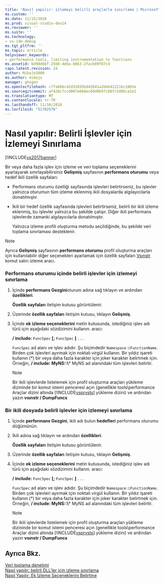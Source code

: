 ```yaml
---
title: 'Nasıl yapılır: izlemeyi belirli araçlarla sınırlama | Microsoft Docs'
ms.custom: ''
ms.date: 11/15/2016
ms.prod: visual-studio-dev14
ms.reviewer: ''
ms.suite: ''
ms.technology:
- vs-ide-debug
ms.tgt_pltfrm: ''
ms.topic: article
helpviewer_keywords:
- performance tools, limiting instrumentation to functions
ms.assetid: bd98d6bf-2560-4eba-b063-2facb09f87c4
caps.latest.revision: 24
author: MikeJo5000
ms.author: mikejo
manager: ghogen
ms.openlocfilehash: c7fa666c42d31035bd42841a2bbb41221bc16b5e
ms.sourcegitcommit: af428c7ccd007e668ec0dd8697c88fc5d8bca1e2
ms.translationtype: MT
ms.contentlocale: tr-TR
ms.lasthandoff: 11/16/2018
ms.locfileid: "51782576"
---
```

# <a name="how-to-limit-instrumentation-to-specific-functions"></a>Nasıl yapılır: Belirli İşlevler için İzlemeyi Sınırlama
[!INCLUDE[vs2017banner](../includes/vs2017banner.md)]

Bir veya daha fazla işlev için izleme ve veri toplama seçeneklerini ayarlayarak sınırlayabilirsiniz **Gelişmiş** sayfasının **performans oturumu** veya hedef ikili özellik sayfaları:  
  
- Performans oturumu özelliği sayfasında işlevleri belirtirseniz, bu işlevler yalnızca oturumun tüm izleme eklenmiş ikili dosyalarda algılayıcılarla donatılmıştır.  
  
- İkili bir hedef özellik sayfasında işlevleri belirtirseniz, belirli bir ikili izleme eklenmiş, bu işlevler yalnızca bu şekilde çalışır. Diğer ikili performans işlevlerde zamanki algılayıcılarla donatılmıştır.  
  
  Yalnızca izleme profili oluşturma metodu seçildiğinde, bu şekilde veri toplama sınırlaması desteklenir.  
  
> [!NOTE]
>  Ayrıca **Gelişmiş** sayfasının **performans oturumu** profil oluşturma araçları için kullanılabilir diğer seçenekleri ayarlamak için özellik sayfaları [Vsınstr](../profiling/vsinstr.md) komut satırı izleme aracı.  
  
### <a name="to-limit-instrumentation-to-specific-functions-in-a-performance-session"></a>Performans oturumu içinde belirli işlevler için izlemeyi sınırlama  
  
1. İçinde **performans Gezgini**oturum adına sağ tıklayın ve ardından **özellikleri**.  
  
    **Özellik sayfaları** iletişim kutusu görüntülenir.  
  
2. Üzerinde **özellik sayfaları** iletişim kutusu, tıklayın **Gelişmiş**.  
  
3. İçinde **ek izleme seçeneklerini** metin kutusunda, istediğiniz işlev adı türü için aşağıdaki sözdizimini kullanın. aracı:  
  
    **/ include:** `FuncSpec` **[;** `FuncSpec` **]** `...`  
  
    `FuncSpec` ad alanı ve işlev adıdır. Şu biçimdedir `Namespace` **::**`FunctionName`. Birden çok işlevleri ayırmak için noktalı virgül kullanın. Bir yıldız işareti kullanın (\*) bir veya daha fazla karakter için joker karakter belirtmek için. Örneğin, **/ include: MyNS::\\*** MyNS ad alanındaki tüm işlevleri belirtir.  
  
   > [!NOTE]
   >  Bir ikili işlevlerde listelemek için profil oluşturma araçları yükleme dizininde bir komut istemi penceresi açın (genellikle tools\performance Araçlar dizini altında [!INCLUDE[vsprvsts](../includes/vsprvsts-md.md)] yükleme dizini) ve ardından yazın **vsınstr / DumpFuncs**  
  
### <a name="to-limit-instrumentation-to-specific-functions-in-a-binary"></a>Bir ikili dosyada belirli işlevler için izlemeyi sınırlama  
  
1. İçinde **performans Gezgini**, ikili adı bulun **hedefleri** performans oturumu düğümünün.  
  
2. İkili adına sağ tıklayın ve ardından **özellikleri**.  
  
    **Özellik sayfaları** iletişim kutusu görüntülenir.  
  
3. Üzerinde **özellik sayfaları** iletişim kutusu, tıklayın **Gelişmiş**.  
  
4. İçinde **ek izleme seçeneklerini** metin kutusunda, istediğiniz işlev adı türü için aşağıdaki sözdizimini kullanın. aracı:  
  
    **/ include:** `FuncSpec` **[;** `FuncSpec` **]** `...`  
  
    `FuncSpec` ad alanı ve işlev adıdır. Şu biçimdedir `Namespace` **::**`FunctionName`. Birden çok işlevleri ayırmak için noktalı virgül kullanın. Bir yıldız işareti kullanın (\*) bir veya daha fazla karakter için joker karakter belirtmek için. Örneğin, **/ include: MyNS::\\*** MyNS ad alanındaki tüm işlevleri belirtir.  
  
   > [!NOTE]
   >  Bir ikili işlevlerde listelemek için profil oluşturma araçları yükleme dizininde bir komut istemi penceresi açın (genellikle tools\performance Araçlar dizini altında [!INCLUDE[vsprvsts](../includes/vsprvsts-md.md)] yükleme dizini) ve ardından yazın **vsınstr / DumpFuncs**  
  
## <a name="see-also"></a>Ayrıca Bkz.  
 [Veri toplama denetimi](../profiling/controlling-data-collection.md)   
 [Nasıl yapılır: belirli DLL'ler için izleme sınırlama](../profiling/how-to-limit-instrumentation-to-specific-dlls.md)   
 [Nasıl Yapılır: Ek İzleme Seçeneklerini Belirtme](../profiling/how-to-specify-additional-instrumentation-options.md)



